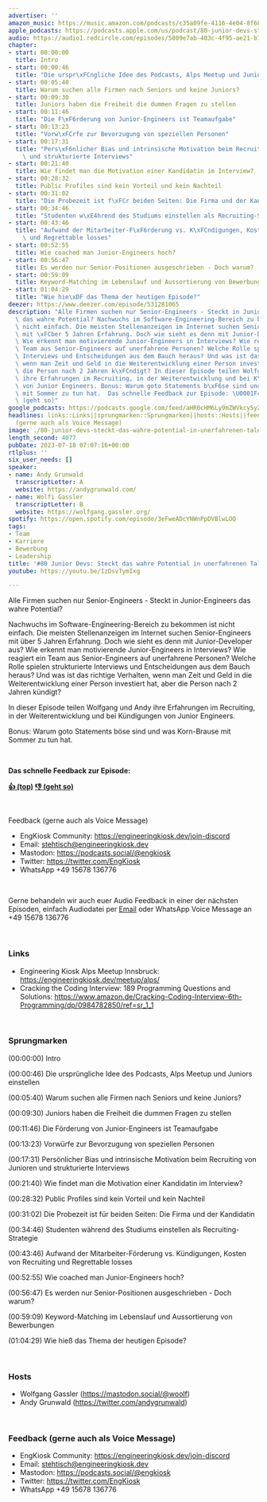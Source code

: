 ```yaml
---
advertiser: ''
amazon_music: https://music.amazon.com/podcasts/c35a09fe-4116-4e04-8f68-77d61b112e46/episodes/79f0c2a2-ed07-4b0b-bf64-c662c83a7879/engineering-kiosk-80-junior-devs-steckt-das-wahre-potential-in-unerfahrenen-talenten
apple_podcasts: https://podcasts.apple.com/us/podcast/80-junior-devs-steckt-das-wahre-potential-in-unerfahrenen/id1603082924?i=1000621483681&uo=4
audio: https://audio1.redcircle.com/episodes/5809e7ab-403c-4f95-ae21-b7b0b1f2128a/stream.mp3
chapter:
- start: 00:00:00
  title: Intro
- start: 00:00:46
  title: "Die urspr\xFCngliche Idee des Podcasts, Alps Meetup und Juniors einstellen"
- start: 00:05:40
  title: Warum suchen alle Firmen nach Seniors und keine Juniors?
- start: 00:09:30
  title: Juniors haben die Freiheit die dummen Fragen zu stellen
- start: 00:11:46
  title: "Die F\xF6rderung von Junior-Engineers ist Teamaufgabe"
- start: 00:13:23
  title: "Vorw\xFCrfe zur Bevorzugung von speziellen Personen"
- start: 00:17:31
  title: "Pers\xF6nlicher Bias und intrinsische Motivation beim Recruiting von Junioren\
    \ und strukturierte Interviews"
- start: 00:21:40
  title: Wie findet man die Motivation einer Kandidatin im Interview?
- start: 00:28:32
  title: Public Profiles sind kein Vorteil und kein Nachteil
- start: 00:31:02
  title: "Die Probezeit ist f\xFCr beiden Seiten: Die Firma und der Kandidatin"
- start: 00:34:46
  title: "Studenten w\xE4hrend des Studiums einstellen als Recruiting-Strategie"
- start: 00:43:46
  title: "Aufwand der Mitarbeiter-F\xF6rderung vs. K\xFCndigungen, Kosten von Recruiting\
    \ und Regrettable losses"
- start: 00:52:55
  title: Wie coached man Junior-Engineers hoch?
- start: 00:56:47
  title: Es werden nur Senior-Positionen ausgeschrieben - Doch warum?
- start: 00:59:09
  title: Keyword-Matching im Lebenslauf und Aussortierung von Bewerbungen
- start: 01:04:29
  title: "Wie hie\xDF das Thema der heutigen Episode?"
deezer: https://www.deezer.com/episode/531281065
description: "Alle Firmen suchen nur Senior-Engineers - Steckt in Junior-Engineers\
  \ das wahre Potential? Nachwuchs im Software-Engineering-Bereich zu bekommen ist\
  \ nicht einfach. Die meisten Stellenanzeigen im Internet suchen Senior-Engineers\
  \ mit \xFCber 5 Jahren Erfahrung. Doch wie sieht es denn mit Junior-Developer aus?\
  \ Wie erkennt man motivierende Junior-Engineers in Interviews? Wie reagiert ein\
  \ Team aus Senior-Engineers auf unerfahrene Personen? Welche Rolle spielen strukturierte\
  \ Interviews und Entscheidungen aus dem Bauch heraus? Und was ist das richtige Verhalten,\
  \ wenn man Zeit und Geld in die Weiterentwicklung einer Person investiert hat, aber\
  \ die Person nach 2 Jahren k\xFCndigt? In dieser Episode teilen Wolfgang und Andy\
  \ ihre Erfahrungen im Recruiting, in der Weiterentwicklung und bei K\xFCndigungen\
  \ von Junior Engineers. Bonus: Warum goto Statements b\xF6se sind und was Korn-Brause\
  \ mit Sommer zu tun hat.  Das schnelle Feedback zur Episode: \U0001F44D (top)  \U0001F44E\
  \ (geht so)"
google_podcasts: https://podcasts.google.com/feed/aHR0cHM6Ly9mZWVkcy5yZWRjaXJjbGUuY29tLzBlY2ZkZmQ3LWZkYTEtNGMzZC05NTE1LTQ3NjcyN2Y5ZGY1ZQ/episode/YTliZjkxZWMtM2NkMi00MWNkLTk1ZTEtYTBjNjQ1ZDQxZTdh?sa=X&ved=2ahUKEwik8IO53peAAxUOoWoFHQicC9IQkfYCegQIARAF
headlines: links::Links||sprungmarken::Sprungmarken||hosts::Hosts||feedback-gerne-auch-als-voice-message::Feedback
  (gerne auch als Voice Message)
image: ./80-junior-devs-steckt-das-wahre-potential-in-unerfahrenen-talenten.jpg
length_second: 4077
pubDate: 2023-07-18 07:07:16+00:00
rtlplus: ''
six_user_needs: []
speaker:
- name: Andy Grunwald
  transcriptLetter: A
  website: https://andygrunwald.com/
- name: Wolfi Gassler
  transcriptLetter: B
  website: https://wolfgang.gassler.org/
spotify: https://open.spotify.com/episode/3eFweADcYNWnPpDVBlwLOQ
tags:
- Team
- Karriere
- Bewerbung
- Leadership
title: '#80 Junior Devs: Steckt das wahre Potential in unerfahrenen Talenten?'
youtube: https://youtu.be/IzDsvTymIxg

---
```

<p>Alle Firmen suchen nur Senior-Engineers - Steckt in Junior-Engineers das wahre Potential?</p><p>Nachwuchs im Software-Engineering-Bereich zu bekommen ist nicht einfach. Die meisten Stellenanzeigen im Internet suchen Senior-Engineers mit über 5 Jahren Erfahrung. Doch wie sieht es denn mit Junior-Developer aus? Wie erkennt man motivierende Junior-Engineers in Interviews? Wie reagiert ein Team aus Senior-Engineers auf unerfahrene Personen? Welche Rolle spielen strukturierte Interviews und Entscheidungen aus dem Bauch heraus? Und was ist das richtige Verhalten, wenn man Zeit und Geld in die Weiterentwicklung einer Person investiert hat, aber die Person nach 2 Jahren kündigt?</p><p>In dieser Episode teilen Wolfgang und Andy ihre Erfahrungen im Recruiting, in der Weiterentwicklung und bei Kündigungen von Junior Engineers.</p><p>Bonus: Warum goto Statements böse sind und was Korn-Brause mit Sommer zu tun hat.</p><p><br></p><p><strong>Das schnelle Feedback zur Episode:</strong></p><p><a href="https://api.openpodcast.dev/feedback/80/upvote" rel="nofollow"><strong>👍 (top)</strong></a><strong>  </strong><a href="https://api.openpodcast.dev/feedback/80/downvote" rel="nofollow"><strong>👎 (geht so)</strong></a></p><p><br></p><p>Feedback (gerne auch als Voice Message)</p><ul><li>EngKiosk Community: <a href="https://engineeringkiosk.dev/join-discord">https://engineeringkiosk.dev/join-discord</a> </li><li>Email: <a href="mailto:stehtisch@engineeringkiosk.dev" rel="nofollow">stehtisch@engineeringkiosk.dev</a></li><li>Mastodon: <a href="https://podcasts.social/@engkiosk" rel="nofollow">https://podcasts.social/@engkiosk</a></li><li>Twitter: <a href="https://twitter.com/EngKiosk" rel="nofollow">https://twitter.com/EngKiosk</a></li><li>WhatsApp +49 15678 136776</li></ul><p><br></p><p>Gerne behandeln wir auch euer Audio Feedback in einer der nächsten Episoden, einfach Audiodatei per <a href="https://engineeringkiosk.dev/kontakt/">Email</a> oder WhatsApp Voice Message an +49 15678 136776</p><p><br></p><h3 id="links">Links</h3><ul><li>Engineering Kiosk Alps Meetup Innsbruck: <a href="https://engineeringkiosk.dev/meetup/alps/">https://engineeringkiosk.dev/meetup/alps/</a></li><li>Cracking the Coding Interview: 189 Programming Questions and Solutions: <a href="https://www.amazon.de/Cracking-Coding-Interview-6th-Programming/dp/0984782850/ref=sr_1_1" rel="nofollow">https://www.amazon.de/Cracking-Coding-Interview-6th-Programming/dp/0984782850/ref=sr_1_1</a></li></ul><p><br></p><h3 id="sprungmarken">Sprungmarken</h3><p>(00:00:00) Intro</p><p>(00:00:46) Die ursprüngliche Idee des Podcasts, Alps Meetup und Juniors einstellen</p><p>(00:05:40) Warum suchen alle Firmen nach Seniors und keine Juniors?</p><p>(00:09:30) Juniors haben die Freiheit die dummen Fragen zu stellen</p><p>(00:11:46) Die Förderung von Junior-Engineers ist Teamaufgabe</p><p>(00:13:23) Vorwürfe zur Bevorzugung von speziellen Personen</p><p>(00:17:31) Persönlicher Bias und intrinsische Motivation beim Recruiting von Junioren und strukturierte Interviews</p><p>(00:21:40) Wie findet man die Motivation einer Kandidatin im Interview?</p><p>(00:28:32) Public Profiles sind kein Vorteil und kein Nachteil</p><p>(00:31:02) Die Probezeit ist für beiden Seiten: Die Firma und der Kandidatin</p><p>(00:34:46) Studenten während des Studiums einstellen als Recruiting-Strategie</p><p>(00:43:46) Aufwand der Mitarbeiter-Förderung vs. Kündigungen, Kosten von Recruiting und Regrettable losses</p><p>(00:52:55) Wie coached man Junior-Engineers hoch?</p><p>(00:56:47) Es werden nur Senior-Positionen ausgeschrieben - Doch warum?</p><p>(00:59:09) Keyword-Matching im Lebenslauf und Aussortierung von Bewerbungen</p><p>(01:04:29) Wie hieß das Thema der heutigen Episode?</p><p><br></p><h3 id="hosts">Hosts</h3><ul><li>Wolfgang Gassler (<a href="https://mastodon.social/@woolf" rel="nofollow">https://mastodon.social/@woolf</a>)</li><li>Andy Grunwald (<a href="https://twitter.com/andygrunwald" rel="nofollow">https://twitter.com/andygrunwald</a>)</li></ul><p><br></p><h3 id="feedback-gerne-auch-als-voice-message">Feedback (gerne auch als Voice Message)</h3><ul><li>EngKiosk Community: <a href="https://engineeringkiosk.dev/join-discord">https://engineeringkiosk.dev/join-discord</a> </li><li>Email: <a href="mailto:stehtisch@engineeringkiosk.dev" rel="nofollow">stehtisch@engineeringkiosk.dev</a></li><li>Mastodon: <a href="https://podcasts.social/@engkiosk" rel="nofollow">https://podcasts.social/@engkiosk</a></li><li>Twitter: <a href="https://twitter.com/EngKiosk" rel="nofollow">https://twitter.com/EngKiosk</a></li><li>WhatsApp +49 15678 136776</li></ul>